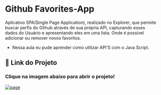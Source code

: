 
# Github Favorites-App
Aplicativo SPA(Single Page Application), realizado no Explorer, que permite buscar perfis do Github através de sua própria API, capturando esses dados do Usuário e apresentando eles em uma lista. Onde é possível adicionar ou remover novos favoritos.
- Nessa aula eu pude aprender como utilizar API'S com o Java Script.
    
## 🔗 Link do Projeto
### Clique na imagem abaixo para abrir o projeto!
[![page](https://encrypted-tbn0.gstatic.com/images?q=tbn:ANd9GcSModCKusy7bToHrB2oGB8YDPmshPYKkVcrZw&usqp=CAU)](https://carloslonghi.github.io/Github-Favorites-API/)

